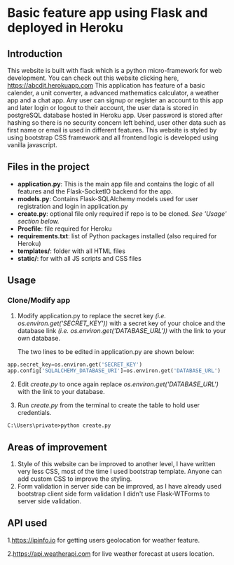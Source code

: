 # Basic feature app using Flask and deployed in Heroku
## Introduction
This website is built with flask which is a python micro-framework for web development.
You can check out this website clicking here, https://abcdit.herokuapp.com
This application has feature of a basic calender, a unit converter, a advanced mathematics calculator, a weather app and a chat app.
Any user can signup or register an account to this app and later login  or logout to their account, the user data is stored in postgreSQL database hosted in Heroku app.
User password is stored after hashing so there is no security concern left behind, user other data such as first name or email is used in different features.
This website is styled by using bootstrap CSS framework and all frontend logic is developed using vanilla javascript.
## Files in the project
- **application.py**: This is the main app file and contains the logic of all features and the Flask-SocketIO backend for the app.
- **models.py**: Contains Flask-SQLAlchemy models used for user registration and login in application.py
- **create.py**: optional file only required if repo is to be cloned. *See 'Usage' section below.*
- **Procfile**: file required for Heroku
- **requirements.txt**: list of Python packages installed (also required for Heroku)
- **templates/**: folder with all HTML files
- **static/**: for with all JS scripts and CSS files
## Usage
### Clone/Modify app
1. Modify application.py to replace the secret key *(i.e. os.environ.get('SECRET_KEY'))* with a secret key of your choice and the database link *(i.e. os.environ.get('DATABASE_URL'))* with the link to your own database.

    The two lines to be edited in application.py are shown below:
```python
app.secret_key=os.environ.get('SECRET_KEY')
app.config['SQLALCHEMY_DATABASE_URI']=os.environ.get('DATABASE_URL')
```
2. Edit *create.py* to once again replace *os.environ.get('DATABASE_URL')* with the link to your database.

3. Run *create.py* from the terminal to create the table to hold user credentials.
    
```console
C:\Users\private>python create.py
```
## Areas of improvement
1. Style of this website can be improved to another level, I have written very less CSS, most of the time I used bootstrap template. Anyone can add custom CSS to improve the styling.
2. Form validation in server side can be improved, as I have already used bootstrap client side form validation I didn't use Flask-WTForms to server side validation.
## API used
1.https://ipinfo.io for getting users geolocation for weather feature.

2.https://api.weatherapi.com for live weather forecast at users location.
